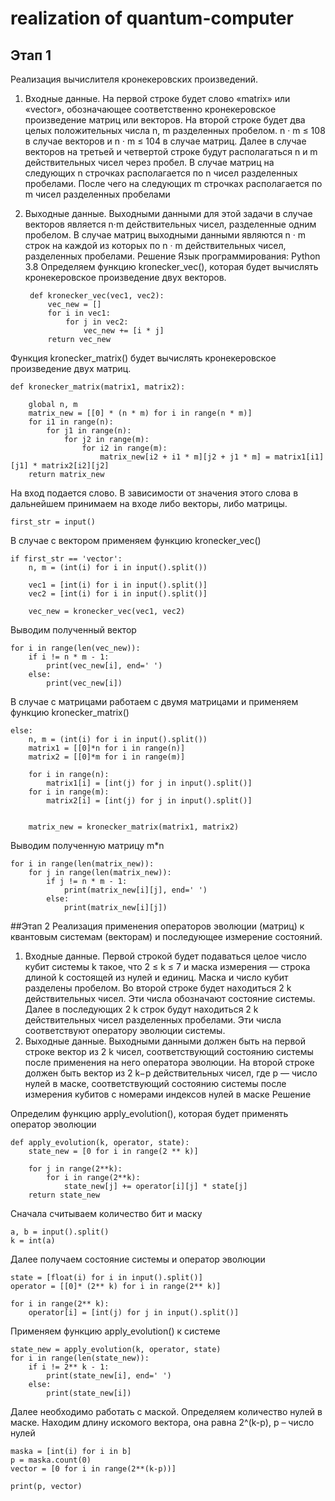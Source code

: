 # realization of quantum-computer

## Этап 1
Реализация вычислителя кронекеровских произведений.

1. Входные данные. 
На первой строке будет слово «matrix» или «vector», обозначающее соответственно кронекеровское произведение матриц или векторов. На второй строке будет два целых положительных числа n, m разделенных пробелом. n · m ≤ 108 в случае векторов и n · m ≤ 104 в случае матриц. Далее в случае векторов на третьей и четвертой строке будут располагаться n и m действительных чисел через пробел. В случае матриц на следующих n строчках располагается по n чисел разделенных пробелами. После чего на следующих m строчках располагается по m чисел разделенных пробелами
2. Выходные данные.
Выходными данными для этой задачи в случае векторов является n·m действительных чисел, разделенные одним пробелом.
В случае матриц выходными данными являются n · m строк на каждой из которых по n · m действительных чисел, разделенных пробелами. 
Решение
Язык программирования: Python 3.8
Определяем функцию kronecker_vec(), которая будет вычислять кронекеровское произведение двух векторов.

        def kronecker_vec(vec1, vec2):
            vec_new = []
            for i in vec1:
                for j in vec2:
                    vec_new += [i * j]
            return vec_new

Функция kronecker_matrix() будет вычислять кронекеровское произведение двух матриц.

    def kronecker_matrix(matrix1, matrix2):

        global n, m
        matrix_new = [[0] * (n * m) for i in range(n * m)]
        for i1 in range(n):
            for j1 in range(n):
                for j2 in range(m):
                    for i2 in range(m):
                        matrix_new[i2 + i1 * m][j2 + j1 * m] = matrix1[i1][j1] * matrix2[i2][j2]
        return matrix_new

На вход подается слово. В зависимости от значения этого слова в дальнейшем принимаем на входе либо векторы, либо матрицы.

    first_str = input()

В случае с вектором применяем функцию kronecker_vec()

    if first_str == 'vector':
        n, m = (int(i) for i in input().split())

        vec1 = [int(i) for i in input().split()]
        vec2 = [int(i) for i in input().split()]

        vec_new = kronecker_vec(vec1, vec2)
Выводим полученный вектор

    for i in range(len(vec_new)):
        if i != n * m - 1:
            print(vec_new[i], end=' ')
        else:
            print(vec_new[i])

В случае с матрицами работаем с двумя матрицами и применяем функцию kronecker_matrix()

    else:
        n, m = (int(i) for i in input().split())
        matrix1 = [[0]*n for i in range(n)]
        matrix2 = [[0]*m for i in range(m)]

        for i in range(n):
            matrix1[i] = [int(j) for j in input().split()]
        for i in range(m):
            matrix2[i] = [int(j) for j in input().split()]


        matrix_new = kronecker_matrix(matrix1, matrix2)
    
Выводим полученную матрицу m*n

    for i in range(len(matrix_new)):
        for j in range(len(matrix_new)):
            if j != n * m - 1:
                print(matrix_new[i][j], end=' ')
            else:
                print(matrix_new[i][j])

##Этап 2
Реализация применения операторов эволюции (матриц) к квантовым системам (векторам) и последующее измерение состояний.

1. Входные данные. Первой строкой будет подаваться целое число кубит системы k такое, что 2 ≤ k ≤ 7 и маска измерения — строка длиной k состоящей из нулей и единиц. Маска и число кубит разделены пробелом. Во второй строке будет находиться 2 k действительных чисел. Эти числа обозначают состояние системы. Далее в последующих 2 k строк будут находиться 2 k действительных чисел разделенных пробелами. Эти числа соответствуют оператору эволюции системы.
2. Выходные данные. Выходными данными должен быть на первой строке вектор из 2 k чисел, соответствующий состоянию системы после применения на него оператора эволюции. На второй строке должен быть вектор из 2 k−p действительных чисел, где p — число нулей в маске, соответствующий состоянию системы после измерения кубитов с номерами индексов нулей в маске
Решение

Определим функцию apply_evolution(), которая будет применять оператор эволюции

    def apply_evolution(k, operator, state):
        state_new = [0 for i in range(2 ** k)]

        for j in range(2**k):
            for i in range(2**k):
                state_new[j] += operator[i][j] * state[j]
        return state_new

Сначала считываем количество бит и маску

    a, b = input().split()
    k = int(a)

Далее получаем состояние системы и оператор эволюции

    state = [float(i) for i in input().split()]
    operator = [[0]* (2** k) for i in range(2** k)]

    for i in range(2** k):
        operator[i] = [int(j) for j in input().split()]

Применяем функцию apply_evolution() к системе

    state_new = apply_evolution(k, operator, state)
    for i in range(len(state_new)):
        if i != 2** k - 1:
            print(state_new[i], end=' ')
        else:
            print(state_new[i])
        
Далее необходимо работать с маской. Определяем количество нулей в маске. Находим длину искомого вектора, она равна 2^(k-p), p – число нулей

    maska = [int(i) for i in b]
    p = maska.count(0)
    vector = [0 for i in range(2**(k-p))]

    print(p, vector)


